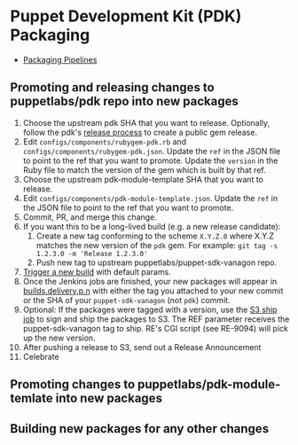 # Puppet Development Kit (PDK) Packaging

* [Packaging Pipelines](https://jenkins-master-prod-1.delivery.puppetlabs.net/view/pdk/)


## Promoting and releasing changes to puppetlabs/pdk repo into new packages

1. Choose the upstream pdk SHA that you want to release. Optionally, follow the pdk's [release process](https://github.com/puppetlabs/pdk/blob/master/CONTRIBUTING.md#release-process) to create a public gem release.
2. Edit `configs/components/rubygem-pdk.rb` and `configs/components/rubygem-pdk.json`. Update the `ref` in the JSON file to point to the ref that you want to promote. Update the `version` in the Ruby file to match the version of the gem which is built by that ref.
3. Choose the upstream pdk-module-template SHA that you want to release.
4. Edit `configs/components/pdk-module-template.json`. Update the `ref` in the JSON file to point to the ref that you want to promote.
3. Commit, PR, and merge this change.
4. If you want this to be a long-lived build (e.g. a new release candidate):
    1. Create a new tag conforming to the scheme `X.Y.Z.0` where X.Y.Z matches the new version of the `pdk` gem. For example: `git tag -s 1.2.3.0 -m 'Release 1.2.3.0'`
    2. Push new tag to upstream puppetlabs/puppet-sdk-vanagon repo.
5. [Trigger a new build](https://jenkins-master-prod-1.delivery.puppetlabs.net/view/puppet-sdk/job/platform_puppet-sdk_pdk-van-init_master/build?delay=0sec) with default params.
6. Once the Jenkins jobs are finished, your new packages will appear in [builds.delivery.p.n](http://builds.delivery.puppetlabs.net/pdk/) with either the tag you attached to your new commit or the SHA of your `puppet-sdk-vanagon` (not `pdk`) commit.
7. Optional: If the packages were tagged with a version, use the [S3 ship job](http://jenkins-compose.delivery.puppetlabs.net/job/puppetlabs-pdk_s3-ship/) to sign and ship the packages to S3. The REF parameter receives the puppet-sdk-vanagon tag to ship. RE's CGI script (see RE-9094) will pick up the new version.
8. After pushing a release to S3, send out a Release Announcement
9. Celebrate

## Promoting changes to puppetlabs/pdk-module-temlate into new packages

## Building new packages for any other changes

